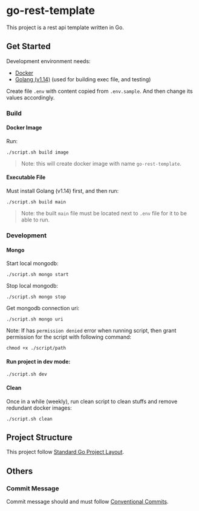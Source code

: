 # go-rest-template

This project is a rest api template written in Go.

## Get Started

Development environment needs:

- [Docker](https://www.docker.com/get-started)
- [Golang (v1.14)](https://golang.org/dl/) (used for building exec file, and testing)

Create file `.env` with content copied from `.env.sample`. And then change its values accordingly.

### Build

#### Docker Image

Run:

```
./script.sh build image
```

> Note: this will create docker image with name `go-rest-template`.

#### Executable File

Must install Golang (v1.14) first, and then run:

```
./script.sh build main
```

> Note: the built `main` file must be located next to `.env` file for it to be able to run.

### Development

#### Mongo

Start local mongodb:

```
./script.sh mongo start
```

Stop local mongodb:

```
./script.sh mongo stop
```

Get mongodb connection uri:

```
./script.sh mongo uri
```

Note: If has `permission denied` error when running script, then grant permission for the script with following command:

```
chmod +x ./script/path
```

#### Run project in dev mode:

```
./script.sh dev
```

#### Clean

Once in a while (weekly), run clean script to clean stuffs and remove redundant docker images:

```
./script.sh clean
```

## Project Structure

This project follow [Standard Go Project Layout](https://github.com/golang-standards/project-layout).

## Others

### Commit Message

Commit message should and must follow [Conventional Commits](https://www.conventionalcommits.org/en/v1.0.0/#specification).
